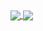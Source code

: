 
<a href="https://github.com/noahpy">
  <img align="center" src="https://github-readme-stats.vercel.app/api?username=noahpy&theme=merko&show_icons=true" />
</a>
<a href="https://github.com/noahpy">
  <img align="center" src="https://github-readme-stats.vercel.app/api/top-langs/?username=noahpy&theme=merko&layout=compact" />
</a>
